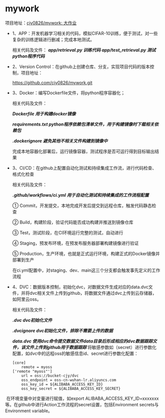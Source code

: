 # mywork

项目地址：[cjy0826/mywork: 大作业](https://github.com/cjy0826/mywork)

* 1、APP：开发机器学习相关的代码，模拟CIFAR-10训练，便于测试，对一些复杂的训练逻辑进行删减；完成本地测试。

  相关代码及文件：
  ***app/retrieval.py	训练代码***
  ***app/test_retrieval.py	测试python程序代码***

* 2、Version Control：在github上创建仓库、分支，实现项目代码的版本控制，项目地址：

  https://github.com/cjy0826/mywork.git

* 3、Docker：编写Dockerfile文件，将python程序容器化；

  相关代码及文件：

  ***Dockerfile	用于构建docker镜像***

  ***requirements.txt	python程序依赖包清单文件，用于构建镜像时下载相关依赖包***

  ***.dockerignore	避免其他不相关文件构建到镜像中***

  完成本地容器化部署后，运行镜像容器，测试程序是否可运行得到目标输出结果

* 3、CI/CD：在github上配置自动化测试和持续集成工作流，进行代码检查、格式化检查

  相关代码及文件：

  ***.github/workflows/ci.yml	用于自动化测试和持续集成的工作流程配置***

  ① Commit，开发提交，本地完成开发后提交到远程仓库，触发代码静态检查

  ② Build，构建阶段，验证代码能否成功构建并推送到镜像仓库

  ③ Test，测试阶段，在CI环境运行完整的测试，自动进行

  ④ Staging，预发布环境，在预发布服务器部署构建镜像进行验证

  ⑤ Production，生产环境，也就是正式运行环境，构建正式的Docker镜像并部署到生产

  在ci.yml配置中，对staging、dev、main这三个分支都会触发事先定义的工作流程

* 4、DVC：数据版本控制，初始化dvc，对数据文件生成对应的data.dvc文件，并将dvc相关文件上传到github，将数据文件通过dvc上传到云存储器，如阿里云oss。

  相关代码及文件：

  ***.dvc	dvc初始化文件***

  ***.dvcignore	dvc初始化文件，排除不需要上传的数据***

  ***data.dvc	使用dvc命令提交数据文件data目录后形成相应的dvc数据跟踪文件，该文件上传到github用于数据跟踪***
  将敏感参数如（secret）进行参数化配置，如dvc中的远程oss的敏感信息id、secret进行参数化配置：

  ```
  [core]
      remote = myoss
  ['remote "myoss"']
      url = oss://bucket-cjy/dvc
      oss_endpoint = oss-cn-wuhan-lr.aliyuncs.com
      oss_key_id = ${ALIBABA_ACCESS_KEY_ID}
      oss_key_secret = ${ALIBABA_ACCESS_KEY_SECRET}
  ```

​	在环境变量中对变量进行赋值，如export ALIBABA_ACCESS_KEY_ID=xxxxxxx等。在github中进行Action工作流程的secret设置，包括Environment secrets与Environment variable。